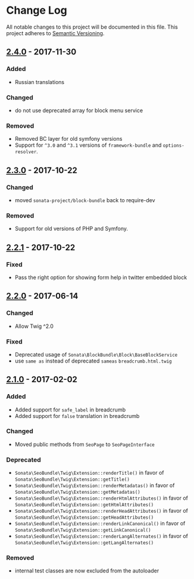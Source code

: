 # Change Log
All notable changes to this project will be documented in this file.
This project adheres to [Semantic Versioning](http://semver.org/).

## [2.4.0](https://github.com/sonata-project/SonataSeoBundle/compare/2.3.0...2.4.0) - 2017-11-30
### Added
- Russian translations

### Changed
- do not use deprecated array for block menu service

### Removed
- Removed BC layer for old symfony versions
- Support for `^3.0` and `^3.1` versions of `framework-bundle` and `options-resolver`.

## [2.3.0](https://github.com/sonata-project/SonataSeoBundle/compare/2.2.1...2.3.0) - 2017-10-22
### Changed
- moved `sonata-project/block-bundle` back to require-dev

### Removed
- Support for old versions of PHP and Symfony.

## [2.2.1](https://github.com/sonata-project/SonataSeoBundle/compare/2.2.0...2.2.1) - 2017-10-22
### Fixed
- Pass the right option for showing form help in twitter embedded block

## [2.2.0](https://github.com/sonata-project/SonataSeoBundle/compare/2.1.0...2.2.0) - 2017-06-14
### Changed
- Allow Twig ^2.0

### Fixed
- Deprecated usage of `Sonata\BlockBundle\Block\BaseBlockService`
- use `same as` instead of deprecated `sameas` `breadcrumb.html.twig`

## [2.1.0](https://github.com/sonata-project/SonataSeoBundle/compare/2.0.2...2.1.0) - 2017-02-02
### Added
- Added support for `safe_label` in breadcrumb
- Added support for `false` translation in breadcrumb

### Changed
- Moved public methods from `SeoPage` to `SeoPageInterface`

### Deprecated
- `Sonata\SeoBundle\Twig\Extension::renderTitle()` in favor of `Sonata\SeoBundle\Twig\Extension::getTitle()`
- `Sonata\SeoBundle\Twig\Extension::renderMetadatas()` in favor of `Sonata\SeoBundle\Twig\Extension::getMetadatas()`
- `Sonata\SeoBundle\Twig\Extension::renderHtmlAttributes()` in favor of `Sonata\SeoBundle\Twig\Extension::getHtmlAttributes()`
- `Sonata\SeoBundle\Twig\Extension::renderHeadAttributes()` in favor of `Sonata\SeoBundle\Twig\Extension::getHeadAttributes()`
- `Sonata\SeoBundle\Twig\Extension::renderLinkCanonical()` in favor of `Sonata\SeoBundle\Twig\Extension::getLinkCanonical()`
- `Sonata\SeoBundle\Twig\Extension::renderLangAlternates()` in favor of `Sonata\SeoBundle\Twig\Extension::getLangAlternates()`

### Removed
- internal test classes are now excluded from the autoloader
